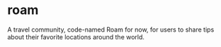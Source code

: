 # roam
 A travel community, code-named Roam for now, for users to share tips about their favorite locations around the world.
